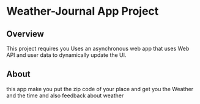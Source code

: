 # Weather-Journal App Project

## Overview
This project requires you Uses an asynchronous web app that uses Web API and user data to dynamically update the UI.

## About 
this app make you  put the zip code of your place and get you the Weather and the time and also feedback about weather 
